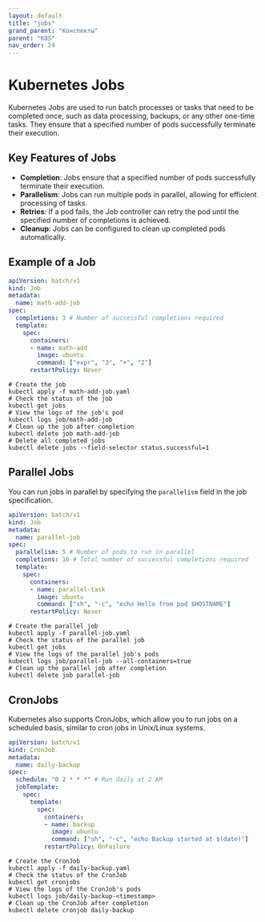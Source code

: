 ```yaml
---
layout: default
title: "jobs"
grand_parent: "Конспекты"
parent: "K8S"
nav_order: 24
---
```


# Kubernetes Jobs
Kubernetes Jobs are used to run batch processes or tasks that need to be completed once, such as data processing, backups, or any other one-time tasks. They ensure that a specified number of pods successfully terminate their execution.
## Key Features of Jobs
- **Completion**: Jobs ensure that a specified number of pods successfully terminate their execution.
- **Parallelism**: Jobs can run multiple pods in parallel, allowing for efficient processing of tasks.
- **Retries**: If a pod fails, the Job controller can retry the pod until the specified number of completions is achieved.
- **Cleanup**: Jobs can be configured to clean up completed pods automatically.
## Example of a Job
```yaml
apiVersion: batch/v1
kind: Job
metadata:
  name: math-add-job
spec:
  completions: 3 # Number of successful completions required
  template:
    spec:
      containers:
      - name: math-add
        image: ubuntu
        command: ["expr", "3", "+", "2"]
      restartPolicy: Never
```

```shell
# Create the job
kubectl apply -f math-add-job.yaml
# Check the status of the job
kubectl get jobs
# View the logs of the job's pod
kubectl logs job/math-add-job
# Clean up the job after completion
kubectl delete job math-add-job
# Delete all completed jobs
kubectl delete jobs --field-selector status.successful=1
```

## Parallel Jobs
You can run jobs in parallel by specifying the `parallelism` field in the job specification.
```yaml
apiVersion: batch/v1
kind: Job
metadata:
  name: parallel-job
spec:
  parallelism: 5 # Number of pods to run in parallel
  completions: 10 # Total number of successful completions required
  template:
    spec:
      containers:
      - name: parallel-task
        image: ubuntu
        command: ["sh", "-c", "echo Hello from pod $HOSTNAME"]
      restartPolicy: Never
``` 

```shell
# Create the parallel job
kubectl apply -f parallel-job.yaml
# Check the status of the parallel job
kubectl get jobs
# View the logs of the parallel job's pods
kubectl logs job/parallel-job --all-containers=true
# Clean up the parallel job after completion
kubectl delete job parallel-job
```

## CronJobs
Kubernetes also supports CronJobs, which allow you to run jobs on a scheduled basis, similar to cron jobs in Unix/Linux systems.
```yaml
apiVersion: batch/v1
kind: CronJob
metadata:
  name: daily-backup
spec:
  schedule: "0 2 * * *" # Run daily at 2 AM
  jobTemplate:
    spec:
      template:
        spec:
          containers:
          - name: backup
            image: ubuntu
            command: ["sh", "-c", "echo Backup started at $(date)"]
          restartPolicy: OnFailure
```

```shell
# Create the CronJob
kubectl apply -f daily-backup.yaml
# Check the status of the CronJob
kubectl get cronjobs
# View the logs of the CronJob's pods
kubectl logs job/daily-backup-<timestamp>
# Clean up the CronJob after completion
kubectl delete cronjob daily-backup
```
